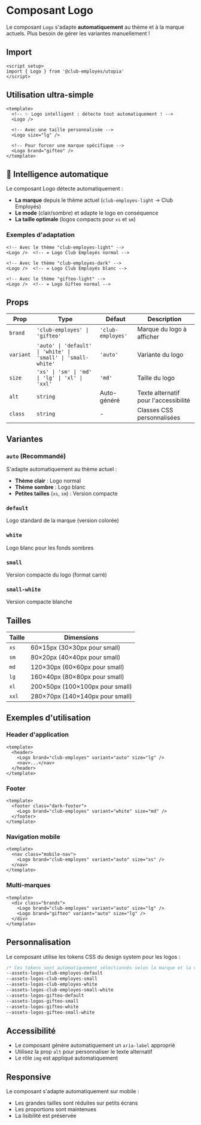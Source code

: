 # Composant Logo

Le composant `Logo` s'adapte **automatiquement** au thème et à la marque actuels. Plus besoin de gérer les variantes manuellement !

## Import

```vue
<script setup>
import { Logo } from '@club-employes/utopia'
</script>
```

## Utilisation ultra-simple

```vue
<template>
  <!-- ✨ Logo intelligent : détecte tout automatiquement ! -->
  <Logo />
  
  <!-- Avec une taille personnalisée -->
  <Logo size="lg" />
  
  <!-- Pour forcer une marque spécifique -->
  <Logo brand="gifteo" />
</template>
```

## 🧠 Intelligence automatique

Le composant Logo détecte automatiquement :

- **La marque** depuis le thème actuel (`club-employes-light` → Club Employés)
- **Le mode** (clair/sombre) et adapte le logo en conséquence
- **La taille optimale** (logos compacts pour `xs` et `sm`)

### Exemples d'adaptation

```vue
<!-- Avec le thème "club-employes-light" -->
<Logo />  <!-- = Logo Club Employés normal -->

<!-- Avec le thème "club-employes-dark" -->
<Logo />  <!-- = Logo Club Employés blanc -->

<!-- Avec le thème "gifteo-light" -->
<Logo />  <!-- = Logo Gifteo normal -->
```

## Props

| Prop | Type | Défaut | Description |
|------|------|--------|-------------|
| `brand` | `'club-employes' \| 'gifteo'` | `'club-employes'` | Marque du logo à afficher |
| `variant` | `'auto' \| 'default' \| 'white' \| 'small' \| 'small-white'` | `'auto'` | Variante du logo |
| `size` | `'xs' \| 'sm' \| 'md' \| 'lg' \| 'xl' \| 'xxl'` | `'md'` | Taille du logo |
| `alt` | `string` | Auto-généré | Texte alternatif pour l'accessibilité |
| `class` | `string` | - | Classes CSS personnalisées |

## Variantes

### `auto` (Recommandé)

S'adapte automatiquement au thème actuel :

- **Thème clair** : Logo normal
- **Thème sombre** : Logo blanc
- **Petites tailles** (`xs`, `sm`) : Version compacte

### `default`

Logo standard de la marque (version colorée)

### `white`

Logo blanc pour les fonds sombres

### `small`

Version compacte du logo (format carré)

### `small-white`

Version compacte blanche

## Tailles

| Taille | Dimensions |
|--------|------------|
| `xs` | 60×15px (30×30px pour small) |
| `sm` | 80×20px (40×40px pour small) |
| `md` | 120×30px (60×60px pour small) |
| `lg` | 160×40px (80×80px pour small) |
| `xl` | 200×50px (100×100px pour small) |
| `xxl` | 280×70px (140×140px pour small) |

## Exemples d'utilisation

### Header d'application

```vue
<template>
  <header>
    <Logo brand="club-employes" variant="auto" size="lg" />
    <nav>...</nav>
  </header>
</template>
```

### Footer

```vue
<template>
  <footer class="dark-footer">
    <Logo brand="club-employes" variant="white" size="md" />
  </footer>
</template>
```

### Navigation mobile

```vue
<template>
  <nav class="mobile-nav">
    <Logo brand="club-employes" variant="auto" size="xs" />
  </nav>
</template>
```

### Multi-marques

```vue
<template>
  <div class="brands">
    <Logo brand="club-employes" variant="auto" size="lg" />
    <Logo brand="gifteo" variant="auto" size="lg" />
  </div>
</template>
```

## Personnalisation

Le composant utilise les tokens CSS du design system pour les logos :

```css
/* Ces tokens sont automatiquement sélectionnés selon la marque et la variante */
--assets-logos-club-employes-default
--assets-logos-club-employes-small
--assets-logos-club-employes-white
--assets-logos-club-employes-small-white
--assets-logos-gifteo-default
--assets-logos-gifteo-small
--assets-logos-gifteo-white
--assets-logos-gifteo-small-white
```

## Accessibilité

- Le composant génère automatiquement un `aria-label` approprié
- Utilisez la prop `alt` pour personnaliser le texte alternatif
- Le rôle `img` est appliqué automatiquement

## Responsive

Le composant s'adapte automatiquement sur mobile :

- Les grandes tailles sont réduites sur petits écrans
- Les proportions sont maintenues
- La lisibilité est préservée

